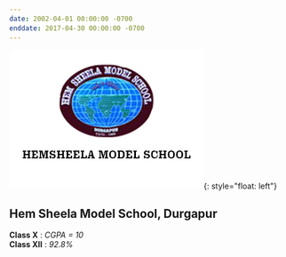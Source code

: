 ```yaml
---
date: 2002-04-01 00:00:00 -0700
enddate: 2017-04-30 00:00:00 -0700
---
```

![](../images/hsms_logo.jpg){: style="float: left"}

## Hem Sheela Model School, Durgapur
__Class X__    : *CGPA = 10* </br>
__Class XII__  : *92.8%*

